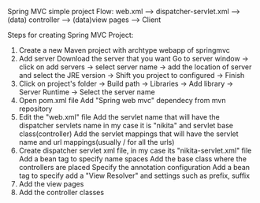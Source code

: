 Spring MVC simple project
Flow:
web.xml --> dispatcher-servlet.xml -->(data) controller --> (data)view pages --> Client


Steps for creating Spring MVC Project:
1. Create a new Maven project with archtype webapp of springmvc
2. Add server
  Download the server that you want
   Go to server window -> click on add servers -> select server name -> add the location of server and select the JRE version
   -> Shift you project to configured -> Finish
3. Click on project's folder -> Build path -> Libraries -> Add library -> Server Runtime -> Select the server name
3. Open pom.xml file
  Add "Spring web mvc" dependecy from mvn repository
4. Edit the "web.xml" file
  Add the servlet name that will have the dispatcher servlets name in my case it is "nikita" and servlet base class(controller)
  Add the servlet mappings that will have the servlet name and url mappings(usually / for all the urls)
5. Create dispatcher servlet xml file, in my case its "nikita-servlet.xml" file
  Add a bean tag to specify name spaces
  Add the base class where the controllers are placed
  Specify the annotation configuration
  Add a bean tag to specify add a "View Resolver" and settings such as prefix, suffix
6. Add the view pages
7. Add the controller classes





